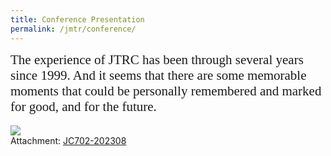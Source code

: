 ```yaml
---
title: Conference Presentation
permalink: /jmtr/conference/
---
```


<style>
.intro{
font-family:times;
font-size:21px;
}
</style>

<div class="intro">
The experience of JTRC has been through several years since 1999.
And it seems that there are some memorable moments that could be personally remembered and marked for good, 
and for the future.
</div>
<br>
<img src="/Jerland/assets/img/JC702-202308.jpg">
<br>
Attachment: <a href="{{ "/introduction/JC702.pdf" | relative_url }}">JC702-202308</a>

